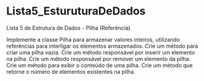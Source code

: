 # Lista5_EsturuturaDeDados
Lista 5 de Estrutura de Dados - Pilha (Referência)

Implemente a classe Pilha para armazenar valores inteiros, utilizando referências para interligar os elementos armazenados.
Crie um método para criar uma pilha vazia.
Crie um método responsável por inserir um elemento na pilha.
Crie um método responsável por remover um elemento da pilha.
Crie um método para exibir o conteúdo de uma pilha.
Crie um método que retorne o número de elementos existentes na pilha.
